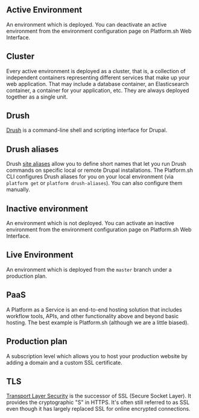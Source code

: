 ## Active Environment

An environment which is deployed. You can deactivate an active environment from the environment configuration page on Platform.sh Web Interface.

## Cluster

Every active environment is deployed as a cluster, that is, a collection of independent containers representing different services that make up your web application. That may include a database container, an Elasticsearch container, a container for your application, etc. They are always deployed together as a single unit.

## Drush

[Drush](https://www.drush.org/) is a command-line shell and scripting interface for Drupal.

## Drush aliases

Drush [site aliases](https://docs.drush.org/en/master/usage/#site-aliases) allow you to define short names that let you run Drush commands on specific local or remote Drupal installations. The Platform.sh CLI configures Drush aliases for you on your local environment (via `platform get` or `platform drush-aliases`). You can also configure them manually.

## Inactive environment

An environment which is not deployed. You can activate an inactive environment from the
environment configuration page on Platform.sh Web Interface.

## Live Environment

An environment which is deployed from the `master` branch under a production plan.

## PaaS

A Platform as a Service is an end-to-end hosting solution that includes workflow tools, APIs, and other functionality above and beyond basic hosting. The best example is Platform.sh (although we are a little biased).

## Production plan

A subscription level which allows you to host your production website by adding a domain and a custom SSL certificate.

## TLS

[Transport Layer Security](https://en.wikipedia.org/wiki/Transport_Layer_Security) is the successor of SSL (Secure Socket Layer). It provides the cryptographic "S" in HTTPS. It's often still referred to as SSL even though it has largely replaced SSL for online encrypted connections.
